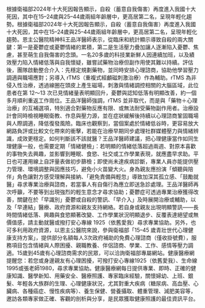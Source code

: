 根據衛福部2024年十大死因報告顯示，自殺（蓄意自我傷害）再度進入我國十大死因，其中在15–24歲與25–44歲兩組年齡層中，更高居第二名，呈現年輕化趨勢。根據衛福部2024年十大死因報告顯示，自殺（蓄意自我傷害）再度進入我國十大死因，其中在15–24歲與25–44歲兩組年齡層中，更高居第二名，呈現年輕化趨勢。恩主公醫院精神科王品洋醫師表示，從臨床和統計顯示導致自殺的兩大關鍵：第一是憂鬱症或憂鬱情緒的累積，第二是生活壓力疊加讓人逐漸陷入憂鬱、焦慮，甚至萌生自我傷害的念頭。一名20多歲的科技業新鮮人因連續加班，以及績效壓力陷入情緒低落與自我懷疑，雖嘗試藥物治療但副作用使其難以持續。評估後，團隊啟動整合介入：先穩定規劃藥物，並同時安排心理諮商，協助他學習壓力調適與職場應對；另導入 rTMS（重複式經顱磁刺激治療）作為輔助。rTMS 為非侵入性治療，透過線圈在頭皮上產生磁場，刺激與情緒調控相關的大腦區域，此位患者在第 12～13 次已見情緒量表明顯回升，憂鬱與認知低落有明顯改善，約一個多月順利重返工作崗位。王品洋醫師強調，rTMS 並非取代，而是與「藥物＋心理治療」的互補選項，特別適合對藥物反應有限、或無法耐受藥物副作用者。治療設計會同時檢視睡眠衛教、作息與壓力源，並在症狀緩解後持續以心理諮商鞏固職場與人際調適，降低復發風險。臨床也觀察到，當個案處於情緒低谷時，更容易放大網路負評或比較文化帶來的衝擊，若能在治療早期同步處理社群媒體壓力與情緒辨識，成效更穩定。如何判斷該不該就醫？王品洋醫師建議，把心理健康當作如同生理健康一般，也需要定期「情緒健檢」：若明顯的情緒低落超過兩週、對原本喜歡的事物失去興趣，並影響到睡眠、食慾、社交或工作學業表現，就應盡早求助。平日也可運用線上自評量表做初步篩檢；即使尚未達疾病診斷，專業人員亦能提供壓力管理、環境調整與因應技巧，避免小火苗變大火。身為親友應扮演「傾聽與陪伴」角色讓對方感受理解與接納、「避免責備與輕忽」導致加深其孤立感、「鼓勵就醫」尋求專業治療與諮商，若當事人有自傷行為應立即送急診處理。王品洋醫師再次呼籲，不要等到出現強烈的輕生意念才尋求協助；憂鬱症可透過專業治療獲得改善，關鍵在於「早識別」憂鬱或自殺的警訊、「早介入」及時展開治療或輔助，以及「早連結」醫療、政府資源和親友支持網絡。若自身或親友出現明顯警訊——長時間情緒低落、興趣與食慾顯著改變、工作學業狀況明顯退步、反覆表達絕望或無價值感，請主動就醫或撥打安心專線 1925（依舊愛我）尋求專業協助。另外，也可多利用政府資源，以恩主公醫院來說，參與衛福部「15–45 歲青壯世代心理健康支持方案」，提供部分名額每人3次政府補助的免費心理諮商（僅收掛號費），服務項目包含情緒與人際困擾、親職教養、伴侶諮商、學業、工作、感情等壓力調適。15歲到45歲有心理諮商需求的民眾，可以洽詢衛福部專屬網站。健康醫療網提醒您：若您或身邊親友有心理困擾，可撥打安心專線1925（依舊愛我）、生命線1995或張老師1980，尋求專業協助。健康醫療網每日提供專業、即時、正確的健康知識、醫學新知、用藥安全、醫療照護、專家臨床經驗，關懷婦幼、上班、銀髮、年輕各大族群的生理、心理健康狀況，尤其對重大疾病（糖尿病、高血壓、心臟病、各種癌症、慢性疾病等）、養生保健、營養攝取、體重管理、減肥美容等，邀訪各類專家做正確、客觀的剖析與分享，是民眾獲取健康照護的最佳資訊平台。